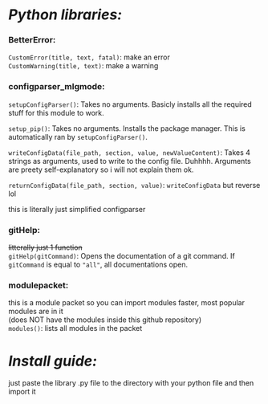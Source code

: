 # _Python libraries:_
### BetterError:
`CustomError(title, text, fatal)`: make an error  
`CustomWarning(title, text)`: make a warning
### configparser_mlgmode:

`setupConfigParser()`: Takes no arguments. Basicly installs all the required stuff for this module to work.

`setup_pip()`: Takes no arguments. Installs the package manager. This is automatically ran by `setupConfigParser()`.

`writeConfigData(file_path, section, value, newValueContent)`: Takes 4 strings as arguments, used to write to the config file. Duhhhh. Arguments are preety self-explanatory so i will not explain them ok.

`returnConfigData(file_path, section, value)`: `writeConfigData` but reverse lol

this is literally just simplified configparser

### gitHelp:
~~litterally just 1 function~~  
`gitHelp(gitCommand)`: Opens the documentation of a git command. If `gitCommand` is equal to `"all"`, all documentations open.

### modulepacket:
this is a module packet so you can import modules faster, most popular modules are in it  
(does NOT have the modules inside this github repository)  
`modules()`: lists all modules in the packet

# _Install guide:_
just paste the library .py file to the directory with your python file and then import it

